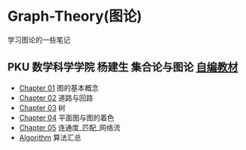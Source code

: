 # Graph-Theory(图论)
学习图论的一些笔记
## PKU 数学科学学院 杨建生 集合论与图论 [自编教材](./PKU-Set-Theory-and-Graph-Theory)
+ [Chapter 01](./PKU-Set-Theory-and-Graph-Theory/Chapter-01/README.md) 图的基本概念
+ [Chapter 02](./PKU-Set-Theory-and-Graph-Theory/Chapter-02/README.md) 道路与回路
+ [Chapter 03](./PKU-Set-Theory-and-Graph-Theory/Chapter-03/README.md) 树
+ [Chapter 04](./PKU-Set-Theory-and-Graph-Theory/Chapter-04/README.md) 平面图与图的着色
+ [Chapter 05](./PKU-Set-Theory-and-Graph-Theory/Chapter-05/README.md) 连通度_匹配_网络流
+ [Algorithm](../Algorithm/Algorithm.md) 算法汇总